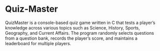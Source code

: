 # Quiz-Master
QuizMaster is a console-based quiz game written in C that tests a player’s knowledge across various topics such as Science, History, Sports, Geography, and Current Affairs. The program randomly selects questions from a question bank, records the player’s score, and maintains a leaderboard for multiple players.
